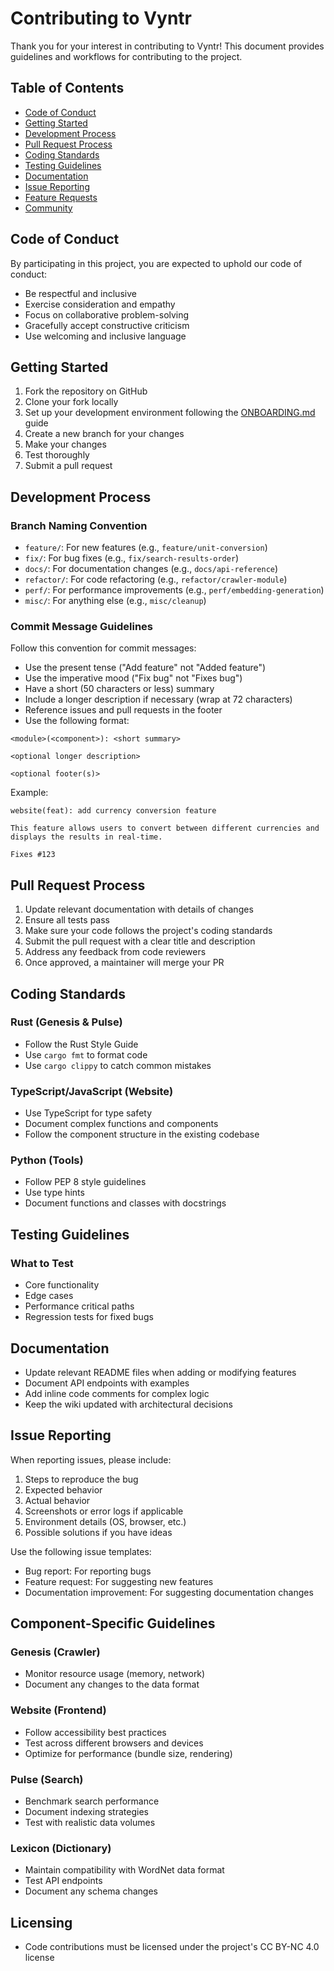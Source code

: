 # Contributing to Vyntr

Thank you for your interest in contributing to Vyntr! This document provides guidelines and workflows for contributing to the project.

## Table of Contents
- [Code of Conduct](#code-of-conduct)
- [Getting Started](#getting-started)
- [Development Process](#development-process)
- [Pull Request Process](#pull-request-process)
- [Coding Standards](#coding-standards)
- [Testing Guidelines](#testing-guidelines)
- [Documentation](#documentation)
- [Issue Reporting](#issue-reporting)
- [Feature Requests](#feature-requests)
- [Community](#community)

## Code of Conduct

By participating in this project, you are expected to uphold our code of conduct:

- Be respectful and inclusive
- Exercise consideration and empathy
- Focus on collaborative problem-solving
- Gracefully accept constructive criticism
- Use welcoming and inclusive language

## Getting Started

1. Fork the repository on GitHub
2. Clone your fork locally
3. Set up your development environment following the [ONBOARDING.md](ONBOARDING.md) guide
4. Create a new branch for your changes
5. Make your changes
6. Test thoroughly
7. Submit a pull request

## Development Process

### Branch Naming Convention

- `feature/`: For new features (e.g., `feature/unit-conversion`)
- `fix/`: For bug fixes (e.g., `fix/search-results-order`)
- `docs/`: For documentation changes (e.g., `docs/api-reference`)
- `refactor/`: For code refactoring (e.g., `refactor/crawler-module`)
- `perf/`: For performance improvements (e.g., `perf/embedding-generation`)
- `misc/`: For anything else (e.g., `misc/cleanup`)

### Commit Message Guidelines

Follow this convention for commit messages:
- Use the present tense ("Add feature" not "Added feature")
- Use the imperative mood ("Fix bug" not "Fixes bug")
- Have a short (50 characters or less) summary
- Include a longer description if necessary (wrap at 72 characters)
- Reference issues and pull requests in the footer
- Use the following format:

```
<module>(<component>): <short summary>

<optional longer description>

<optional footer(s)>
```

Example:
```
website(feat): add currency conversion feature

This feature allows users to convert between different currencies and
displays the results in real-time.

Fixes #123
```

## Pull Request Process

1. Update relevant documentation with details of changes
2. Ensure all tests pass
3. Make sure your code follows the project's coding standards
4. Submit the pull request with a clear title and description
5. Address any feedback from code reviewers
6. Once approved, a maintainer will merge your PR

## Coding Standards

### Rust (Genesis & Pulse)
- Follow the Rust Style Guide
- Use `cargo fmt` to format code
- Use `cargo clippy` to catch common mistakes

### TypeScript/JavaScript (Website)
- Use TypeScript for type safety
- Document complex functions and components
- Follow the component structure in the existing codebase

### Python (Tools)
- Follow PEP 8 style guidelines
- Use type hints
- Document functions and classes with docstrings

## Testing Guidelines

### What to Test
- Core functionality
- Edge cases
- Performance critical paths
- Regression tests for fixed bugs

## Documentation

- Update relevant README files when adding or modifying features
- Document API endpoints with examples
- Add inline code comments for complex logic
- Keep the wiki updated with architectural decisions

## Issue Reporting

When reporting issues, please include:

1. Steps to reproduce the bug
2. Expected behavior
3. Actual behavior
4. Screenshots or error logs if applicable
5. Environment details (OS, browser, etc.)
6. Possible solutions if you have ideas

Use the following issue templates:
- Bug report: For reporting bugs
- Feature request: For suggesting new features
- Documentation improvement: For suggesting documentation changes

## Component-Specific Guidelines

### Genesis (Crawler)
- Monitor resource usage (memory, network)
- Document any changes to the data format

### Website (Frontend)
- Follow accessibility best practices
- Test across different browsers and devices
- Optimize for performance (bundle size, rendering)

### Pulse (Search)
- Benchmark search performance
- Document indexing strategies
- Test with realistic data volumes

### Lexicon (Dictionary)
- Maintain compatibility with WordNet data format
- Test API endpoints
- Document any schema changes

## Licensing

- Code contributions must be licensed under the project's CC BY-NC 4.0 license